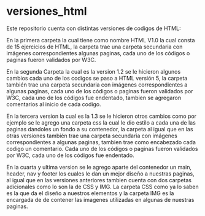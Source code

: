 # versiones_html
Este repositorio cuenta con  distintas versiones de codigos de HTML:

En la primera carpeta la cual tiene como nombre HTML V1.0 la cual consta de 15 ejercicios de HTML, la carpeta trae una carpeta secundaria con imágenes correspondientes algunas paginas, cada uno de los códigos o paginas fueron validados por W3C.

En la segunda Carpeta la cual es la version 1.2 se le hicieron algunos cambios cada uno de los codigos se paso a HTML versión 5, la carpeta también trae una carpeta secundaria con imágenes correspondientes a algunas paginas, cada uno de los códigos o paginas fueron validados por W3C, cada uno de los códigos fue endentado, tambien se agregaron comentarios al inicio de cada codigo.

En la tercera version la cual es la 1.3 se le hicieron otros cambios como por ejemplo se le agrego una carpeta css la cual le dio estilo a cada una de las paginas dandoles un fondo  a su contenedor, la carpeta al igual que en las otras versiones también trae una carpeta secundaria con imágenes correspondientes a algunas paginas, tambien trae como encabezado cada codigo un comentario. Cada uno de los códigos o paginas fueron validados por W3C, cada uno de los códigos fue endentado.

En la cuarta y ultima version se le agrego aparte del contenedor un main, header, nav y footer los cuales le dan un mejor diseño a nuestras paginas, al igual que en las versiones anteriores tambien cuenta con dos carpetas adicionales como lo son la de CSS y IMG. La carpeta CSS como ya lo saben es la que da el diseño a nuestros elementos y la carpeta IMG es la encargada de de contener las imagenes utilizadas en algunas de nuestras paginas.
